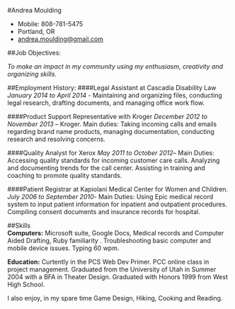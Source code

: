 #Andrea Moulding
- Mobile: 808-781-5475
- Portland, OR
- andrea.moulding@gmail.com

##Job Objectives:

*To make an impact in my community using my enthusiasm, creativity and organizing skills.*

##Employment History:
####Legal Assistant at Cascadia Disability Law
*January 2014 to April 2014* - Maintaining and organizing files, conducting legal research, drafting documents, and managing office work flow.

####Product Support Representative with Kroger
*December 2012 to November 2013* – Kroger. Main duties: Taking incoming calls and emails regarding brand name products, managing documentation, conducting research and resolving concerns. 

####Quality Analyst for Xerox
*May 2011 to October 2012*– Main Duties: Accessing quality standards for incoming customer care calls. Analyzing and documenting trends for the call center. Assisting in training and coaching to promote quality standards.

####Patient Registrar at Kapiolani Medical Center for Women and Children. 
*July 2006 to September 2010*- Main Duties: Using Epic medical record system to input patient information for inpatient and outpatient procedures. Compiling consent documents and insurance records for hospital.

##Skills  
**Computers:** Microsoft suite, Google Docs, Medical records and Computer Aided Drafting, Ruby familiarity . Troubleshooting basic computer and mobile device issues. Typing 60 wpm. 
   
**Education:** Curtently in the PCS Web Dev Primer.	PCC online class in project management. Graduated from the University of Utah in Summer 2004 with a BFA in Theater Design. Graduated with Honors 1999 from West High School. 

I also enjoy, in my spare time Game Design, Hiking, Cooking and Reading.	 
